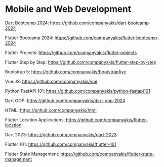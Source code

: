 # Mobile and Web Development

Dart Bootcamp 2024:
https://github.com/companyakis/dart-bootcamp-2024

Flutter Bootcamp 2024:
https://github.com/companyakis/flutter-bootcamp-2024

Flutter Projects:
https://github.com/companyakis/flutter-projects

Flutter Step by Step:
https://github.com/companyakis/flutter-step-by-step

Bootstrap 5:
https://github.com/companyakis/bootstrapfive

Vue JS:
https://github.com/companyakis/vue

Python FastAPI 101:
https://github.com/companyakis/python-fastapi101

Dart OOP:
https://github.com/companyakis/dart-oop-2024

HTML:
https://github.com/companyakis/html

Flutter Location Applications:
https://github.com/companyakis/flutter-location

Dart 2023:
https://github.com/companyakis/dart-2023

Flutter 101:
https://github.com/companyakis/flutter-101

Flutter State Management:
https://github.com/companyakis/flutter-state-management


